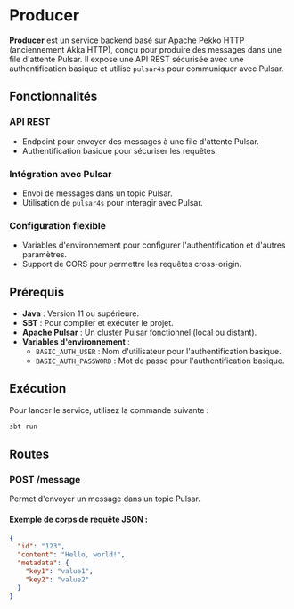 # Producer

**Producer** est un service backend basé sur Apache Pekko HTTP (anciennement Akka HTTP), conçu pour produire des messages dans une file d'attente Pulsar. Il expose une API REST sécurisée avec une authentification basique et utilise `pulsar4s` pour communiquer avec Pulsar.

## Fonctionnalités

### API REST

- Endpoint pour envoyer des messages à une file d'attente Pulsar.
- Authentification basique pour sécuriser les requêtes.

### Intégration avec Pulsar

- Envoi de messages dans un topic Pulsar.
- Utilisation de `pulsar4s` pour interagir avec Pulsar.

### Configuration flexible

- Variables d'environnement pour configurer l'authentification et d'autres paramètres.
- Support de CORS pour permettre les requêtes cross-origin.

## Prérequis

- **Java** : Version 11 ou supérieure.
- **SBT** : Pour compiler et exécuter le projet.
- **Apache Pulsar** : Un cluster Pulsar fonctionnel (local ou distant).
- **Variables d'environnement** :
  - `BASIC_AUTH_USER` : Nom d'utilisateur pour l'authentification basique.
  - `BASIC_AUTH_PASSWORD` : Mot de passe pour l'authentification basique.

## Exécution

Pour lancer le service, utilisez la commande suivante :

```bash
sbt run
```

## Routes

### **POST /message**

Permet d'envoyer un message dans un topic Pulsar.

#### Exemple de corps de requête JSON :

```json
{
  "id": "123",
  "content": "Hello, world!",
  "metadata": {
    "key1": "value1",
    "key2": "value2"
  }
}
```
